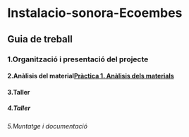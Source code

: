 # Instalacio-sonora-Ecoembes
## Guia de treball
### 1.Organització i presentació del projecte
#### 2.Anàlisis del material[Pràctica 1. Anàlisis dels materials](materials.md)
#### 3.Taller
##### 4.Taller
###### 5.Muntatge i documentació
